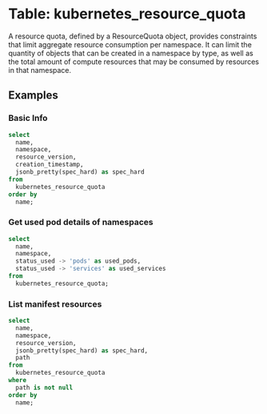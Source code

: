 # Table: kubernetes_resource_quota

A resource quota, defined by a ResourceQuota object, provides constraints that limit aggregate resource consumption per namespace. It can limit the quantity of objects that can be created in a namespace by type, as well as the total amount of compute resources that may be consumed by resources in that namespace.

## Examples

### Basic Info

```sql
select
  name,
  namespace,
  resource_version,
  creation_timestamp,
  jsonb_pretty(spec_hard) as spec_hard
from
  kubernetes_resource_quota
order by
  name;
```

### Get used pod details of namespaces

```sql
select
  name,
  namespace,
  status_used -> 'pods' as used_pods,
  status_used -> 'services' as used_services
from
  kubernetes_resource_quota;
```

### List manifest resources

```sql
select
  name,
  namespace,
  resource_version,
  jsonb_pretty(spec_hard) as spec_hard,
  path
from
  kubernetes_resource_quota
where
  path is not null
order by
  name;
```
